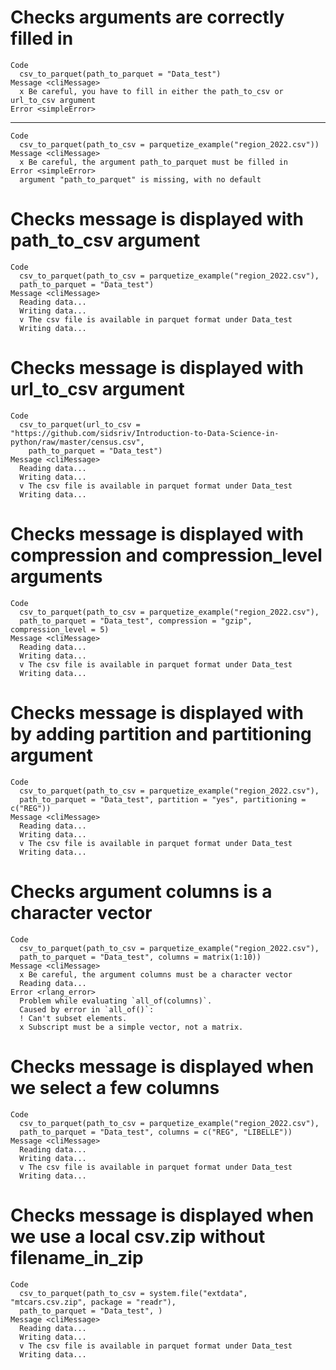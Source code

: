 # Checks arguments are correctly filled in

    Code
      csv_to_parquet(path_to_parquet = "Data_test")
    Message <cliMessage>
      x Be careful, you have to fill in either the path_to_csv or url_to_csv argument
    Error <simpleError>
      

---

    Code
      csv_to_parquet(path_to_csv = parquetize_example("region_2022.csv"))
    Message <cliMessage>
      x Be careful, the argument path_to_parquet must be filled in
    Error <simpleError>
      argument "path_to_parquet" is missing, with no default

# Checks message is displayed with path_to_csv argument

    Code
      csv_to_parquet(path_to_csv = parquetize_example("region_2022.csv"),
      path_to_parquet = "Data_test")
    Message <cliMessage>
      Reading data...
      Writing data...
      v The csv file is available in parquet format under Data_test
      Writing data...

# Checks message is displayed with url_to_csv argument

    Code
      csv_to_parquet(url_to_csv = "https://github.com/sidsriv/Introduction-to-Data-Science-in-python/raw/master/census.csv",
        path_to_parquet = "Data_test")
    Message <cliMessage>
      Reading data...
      Writing data...
      v The csv file is available in parquet format under Data_test
      Writing data...

# Checks message is displayed with compression and compression_level arguments

    Code
      csv_to_parquet(path_to_csv = parquetize_example("region_2022.csv"),
      path_to_parquet = "Data_test", compression = "gzip", compression_level = 5)
    Message <cliMessage>
      Reading data...
      Writing data...
      v The csv file is available in parquet format under Data_test
      Writing data...

# Checks message is displayed with by adding partition and partitioning argument

    Code
      csv_to_parquet(path_to_csv = parquetize_example("region_2022.csv"),
      path_to_parquet = "Data_test", partition = "yes", partitioning = c("REG"))
    Message <cliMessage>
      Reading data...
      Writing data...
      v The csv file is available in parquet format under Data_test
      Writing data...

# Checks argument columns is a character vector

    Code
      csv_to_parquet(path_to_csv = parquetize_example("region_2022.csv"),
      path_to_parquet = "Data_test", columns = matrix(1:10))
    Message <cliMessage>
      x Be careful, the argument columns must be a character vector
      Reading data...
    Error <rlang_error>
      Problem while evaluating `all_of(columns)`.
      Caused by error in `all_of()`:
      ! Can't subset elements.
      x Subscript must be a simple vector, not a matrix.

# Checks message is displayed when we select a few columns

    Code
      csv_to_parquet(path_to_csv = parquetize_example("region_2022.csv"),
      path_to_parquet = "Data_test", columns = c("REG", "LIBELLE"))
    Message <cliMessage>
      Reading data...
      Writing data...
      v The csv file is available in parquet format under Data_test
      Writing data...

# Checks message is displayed when we use a local csv.zip without filename_in_zip

    Code
      csv_to_parquet(path_to_csv = system.file("extdata", "mtcars.csv.zip", package = "readr"),
      path_to_parquet = "Data_test", )
    Message <cliMessage>
      Reading data...
      Writing data...
      v The csv file is available in parquet format under Data_test
      Writing data...

